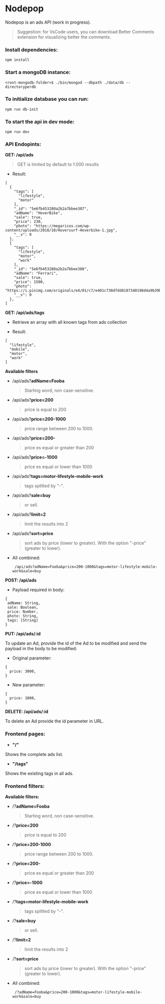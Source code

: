 # Nodepop

Nodepop is an ads API (work in progress).

> Suggestion: for VsCode users, you can download Better Comments extension for visualizing better the comments.


### Install dependencies:

```shell
npm install
```

### Start a mongoDB instance:

```shell
<root-mongodb-folder>$ ./bin/mongod --dbpath ./data/db --directoryperdb
```

### To initialize database you can run:
```shell
npm run db-init
```

### To start the api in dev mode:

```shell
npm run dev
```

### API Endopints:

**GET: /api/ads**

  > GET is limited by default to 1.000 results 

- Result:

```
[
  {
    "tags": [
      "lifestyle",
      "motor"
    ],
    "_id": "5e6fb453280a2b2a7bbee307",
    "adName": "HoverBike",
    "sale": true,
    "price": 230,
    "photo": "https://megaricos.com/wp-content/uploads/2018/10/Hoversurf-Hoverbike-1.jpg",
    "__v": 0
  },
  {
    "tags": [
      "lifestyle",
      "motor",
      "work"
    ],
    "_id": "5e6fb453280a2b2a7bbee308",
    "adName": "Ferrari",
    "sale": true,
    "price": 1500,
    "photo": "https://i.pinimg.com/originals/e4/01/c7/e401c730dfdd8187340198d4a9b39b92.jpg",
    "__v": 0
  },
]
```

**GET: /api/ads/tags**

- Retrieve an array with all known tags from ads collection

- Result:

```shell
[
  "lifestyle",
  "mobile",
  "motor",
  "work"
]
```

**Available filters**

- /api/ads?**adName=Fooba**
  > Starting word, non case-sensitive.
- /api/ads?**price=200**
  > price is equal to 200
- /api/ads?**price=200-1000**
  > price range between 200 to 1000.
- /api/ads?**price=200-**
  > price es equal or greater than 200
- /api/ads?**price=-1000**
  > price es equal or lower than 1000
- /api/ads?**tags=motor-lifestyle-mobile-work**
  > tags splitted by "-".
- /api/ads?**sale=buy**
  > or sell.
- /api/ads?**limit=2**
  > limit the results into 2
- /api/ads?**sort=price**
  > sort ads by price (lower to greater). With the option "-price" (greater to lower).

- All combined:
  ```shell
   /api/ads?adName=Fooba&price=200-1000&tags=motor-lifestyle-mobile-work&sale=buy
   ```


**POST: /api/ads**

- Payload required in body:
 
 ```shell
{
  adName: String,
  sale: Boolean,
  price: Number,
  photo: String,
  tags: [String]
}
 ```

**PUT: /api/ads/:id**

To update an Ad, provide the id of the Ad to be modified and send the payload in the body to be modified:

- Original parameter: 

```shell
{
  price: 3000,
}
```
- New parameter: 

```shell
{
  price: 1000,
}
```

**DELETE: /api/ads/:id**

To delete an Ad provide the id parameter in URL.

### Frontend pages:

- **"/"** 

Shows the complete ads list.

- **"/tags"**

Shows the existing tags in all ads.


### Frontend filters:

**Available filters:**

- /?**adName=Fooba**
  > Starting word, non case-sensitive.
- /?**price=200**
  > price is equal to 200
- /?**price=200-1000**
  > price range between 200 to 1000.
- /?**price=200-**
  > price es equal or greater than 200
- /?**price=-1000**
  > price es equal or lower than 1000
- /?**tags=motor-lifestyle-mobile-work**
  > tags splitted by "-".
- /?**sale=buy**
  > or sell.
- /?**limit=2**
  > limit the results into 2
- /?**sort=price**
  > sort ads by price (lower to greater). With the option "-price" (greater to lower).

- All combined:
  ```shell
   /?adName=Fooba&price=200-1000&tags=motor-lifestyle-mobile-work&sale=buy
   ```
